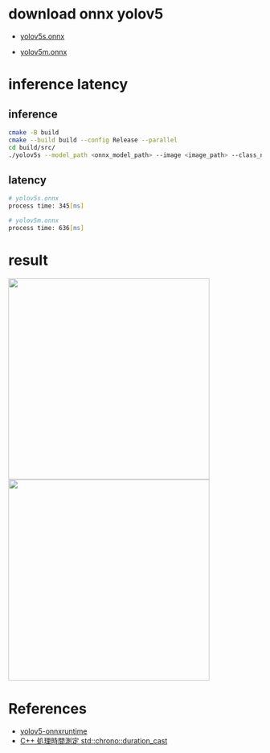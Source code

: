 
# download onnx yolov5 

- [yolov5s.onnx](https://drive.google.com/file/d/1Nddq8H-EAIE8Acpc3voMfgjVbZZmv6mf/view?usp=sharing)

- [yolov5m.onnx](https://drive.google.com/file/d/15wMVTwhLTcw1nXvy-2RCCAJq1Vq-2ePe/view?usp=sharing)

# inference latency

## inference
```zsh
cmake -B build
cmake --build build --config Release --parallel
cd build/src/
./yolov5s --model_path <onnx_model_path> --image <image_path> --class_names <class_name_file_path>
```

## latency
```zsh
# yolov5s.onnx
process time: 345[ms]

# yolov5m.onnx
process time: 636[ms]
```

# result

<img src="https://user-images.githubusercontent.com/48679574/163290426-9650f836-7f03-4a70-bc1c-a7e72dca4b25.jpg" width="400px"><img src="https://user-images.githubusercontent.com/48679574/163290427-e1292c57-7b47-4f36-8424-a09daa8e095f.jpg" width="400px">


# References
- [yolov5-onnxruntime](https://github.com/itsnine/yolov5-onnxruntime)
- [C++ 処理時間測定 std::chrono::duration_cast](https://qiita.com/maech/items/7d31148df18cf1a6d2d9)
